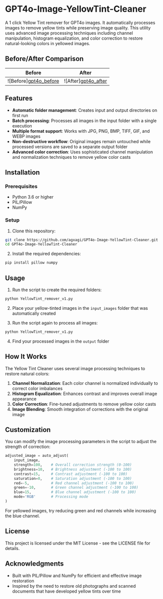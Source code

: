 # GPT4o-Image-YellowTint-Cleaner
A 1 click Yellow Tint remover for GPT4o images.
It automatically processes images to remove yellow tints while preserving image quality. This utility uses advanced image processing techniques including channel manipulation, histogram equalization, and color correction to restore natural-looking colors in yellowed images.

## Before/After Comparison

| Before | After |
|--------|--------|
| ![Before][gpt4o_before](https://github.com/user-attachments/assets/531698d7-eece-476a-a173-38d18ae0a379) | ![After][gpt4o_after](https://github.com/user-attachments/assets/96642a1c-2668-4d1f-b297-e6208fd1b506) |
## Features

- **Automatic folder management**: Creates input and output directories on first run
- **Batch processing**: Processes all images in the input folder with a single execution
- **Multiple format support**: Works with JPG, PNG, BMP, TIFF, GIF, and WEBP images
- **Non-destructive workflow**: Original images remain untouched while processed versions are saved to a separate output folder
- **Advanced color correction**: Uses sophisticated channel manipulation and normalization techniques to remove yellow color casts

## Installation

### Prerequisites

- Python 3.6 or higher
- PIL/Pillow
- NumPy

### Setup

1. Clone this repository:
```bash
git clone https://github.com/agxagi/GPT4o-Image-YellowTint-Cleaner.git
cd GPT4o-Image-YellowTint-Cleaner
```

2. Install the required dependencies:
```bash
pip install pillow numpy
```

## Usage

1. Run the script to create the required folders:
```bash
python YellowTint_remover_v1.py
```

2. Place your yellow-tinted images in the `input_images` folder that was automatically created

3. Run the script again to process all images:
```bash
python YellowTint_remover_v1.py
```

4. Find your processed images in the `output` folder

## How It Works

The Yellow Tint Cleaner uses several image processing techniques to restore natural colors:

1. **Channel Normalization**: Each color channel is normalized individually to correct color imbalances
2. **Histogram Equalization**: Enhances contrast and improves overall image appearance
3. **Color Correction**: Fine-tuned adjustments to remove yellow color casts
4. **Image Blending**: Smooth integration of corrections with the original image

## Customization

You can modify the image processing parameters in the script to adjust the strength of correction:

```python
adjusted_image = auto_adjust(
    input_image,
    strength=100,    # Overall correction strength (0-100)
    brightness=10,   # Brightness adjustment (-100 to 100)
    contrast=15,     # Contrast adjustment (-100 to 100)
    saturation=0,    # Saturation adjustment (-100 to 100)
    red=-5,          # Red channel adjustment (-100 to 100)
    green=-10,       # Green channel adjustment (-100 to 100)
    blue=15,         # Blue channel adjustment (-100 to 100)
    mode='RGB'       # Processing mode
)
```

For yellowed images, try reducing green and red channels while increasing the blue channel.

## License

This project is licensed under the MIT License - see the LICENSE file for details.

## Acknowledgments

- Built with PIL/Pillow and NumPy for efficient and effective image restoration
- Inspired by the need to restore old photographs and scanned documents that have developed yellow tints over time
